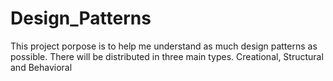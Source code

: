 # Design_Patterns
This project porpose is to help me understand as much design patterns as possible. There will be distributed in three main types. Creational, Structural and Behavioral
